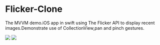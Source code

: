 # Flicker-Clone
The MVVM demo.iOS app in swift using The Flicker API to display recent images.Demonstrate use of CollectionView,pan and pinch gestures. 

![](screenshots/1.PNG)
![](screenshots/2.PNG)
